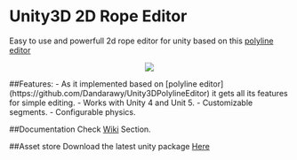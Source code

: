 # Unity3D 2D Rope Editor

Easy to use and powerfull 2d rope editor for unity based on  this [polyline editor](https://github.com/Dandarawy/Unity3DPolylineEditor)
<p align="center">
  <img src="https://dl.dropbox.com/s/ce475g1adon1luj/cover-mini.png?dl=0">
</p>
##Features:
- As it implemented based on [polyline editor](https://github.com/Dandarawy/Unity3DPolylineEditor) it gets all its features for simple editing.
- Works with Unity 4 and Unit 5.
- Customizable segments.
- Configurable physics.

##Documentation
Check [Wiki](https://github.com/Dandarawy/Unity3D_2DRopeEditor) Section.


##Asset store
Download the latest unity package [Here](	http://u3d.as/t47)
